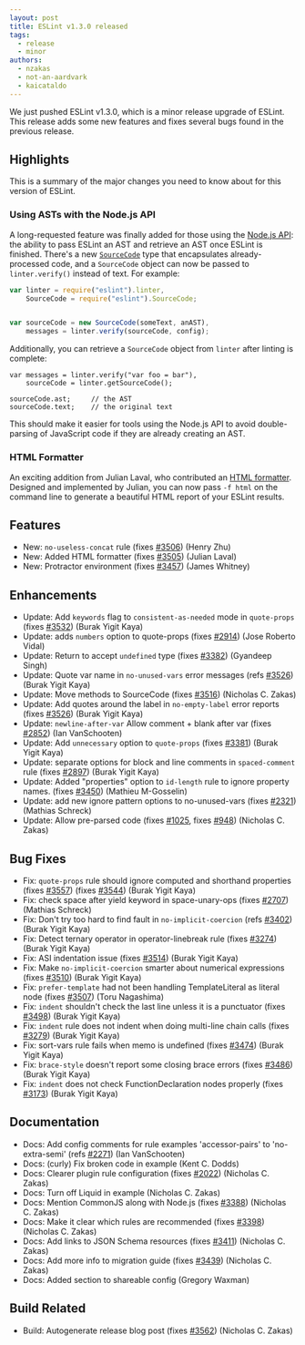 ```yaml
---
layout: post
title: ESLint v1.3.0 released
tags:
  - release
  - minor
authors:
  - nzakas
  - not-an-aardvark
  - kaicataldo
---
```


We just pushed ESLint v1.3.0, which is a minor release upgrade of ESLint. This release adds some new features and fixes several bugs found in the previous release.


## Highlights

This is a summary of the major changes you need to know about for this version of ESLint.

### Using ASTs with the Node.js API

A long-requested feature was finally added for those using the [Node.js API](https://eslint.org/docs/developer-guide/nodejs-api): the ability to pass ESLint an AST and retrieve an AST once ESLint is finished. There's a new [`SourceCode`](https://eslint.org/docs/developer-guide/nodejs-api#sourcecode) type that encapsulates already-processed code, and a `SourceCode` object can now be passed to `linter.verify()` instead of text. For example:

```js
var linter = require("eslint").linter,
    SourceCode = require("eslint").SourceCode;


var sourceCode = new SourceCode(someText, anAST),
    messages = linter.verify(sourceCode, config);
```

Additionally, you can retrieve a `SourceCode` object from `linter` after linting is complete:

```
var messages = linter.verify("var foo = bar"),
    sourceCode = linter.getSourceCode();

sourceCode.ast;     // the AST
sourceCode.text;    // the original text
```

This should make it easier for tools using the Node.js API to avoid double-parsing of JavaScript code if they are already creating an AST.

### HTML Formatter

An exciting addition from Julian Laval, who contributed an [HTML formatter](https://github.com/eslint/eslint/issues/3505). Designed and implemented by Julian, you can now pass `-f html` on the command line to generate a beautiful HTML report of your ESLint results.

## Features


* New: `no-useless-concat` rule (fixes [#3506](https://github.com/eslint/eslint/issues/3506)) (Henry Zhu)
* New: Added HTML formatter (fixes [#3505](https://github.com/eslint/eslint/issues/3505)) (Julian Laval)
* New: Protractor environment (fixes [#3457](https://github.com/eslint/eslint/issues/3457)) (James Whitney)




## Enhancements


* Update: Add `keywords` flag to `consistent-as-needed` mode in `quote-props` (fixes [#3532](https://github.com/eslint/eslint/issues/3532)) (Burak Yigit Kaya)
* Update: adds `numbers` option  to quote-props (fixes [#2914](https://github.com/eslint/eslint/issues/2914)) (Jose Roberto Vidal)
* Update: Return to accept `undefined` type (fixes [#3382](https://github.com/eslint/eslint/issues/3382)) (Gyandeep Singh)
* Update: Quote var name in `no-unused-vars` error messages (refs [#3526](https://github.com/eslint/eslint/issues/3526)) (Burak Yigit Kaya)
* Update: Move methods to SourceCode (fixes [#3516](https://github.com/eslint/eslint/issues/3516)) (Nicholas C. Zakas)
* Update: Add quotes around the label in  `no-empty-label` error reports (fixes [#3526](https://github.com/eslint/eslint/issues/3526)) (Burak Yigit Kaya)
* Update: `newline-after-var` Allow comment + blank after var (fixes [#2852](https://github.com/eslint/eslint/issues/2852)) (Ian VanSchooten)
* Update: Add `unnecessary` option to `quote-props` (fixes [#3381](https://github.com/eslint/eslint/issues/3381)) (Burak Yigit Kaya)
* Update: separate options for block and line comments in `spaced-comment` rule (fixes [#2897](https://github.com/eslint/eslint/issues/2897)) (Burak Yigit Kaya)
* Update: Added "properties" option to `id-length` rule to ignore property names. (fixes [#3450](https://github.com/eslint/eslint/issues/3450)) (Mathieu M-Gosselin)
* Update: add new ignore pattern options to no-unused-vars (fixes [#2321](https://github.com/eslint/eslint/issues/2321)) (Mathias Schreck)
* Update: Allow pre-parsed code (fixes [#1025](https://github.com/eslint/eslint/issues/1025), fixes [#948](https://github.com/eslint/eslint/issues/948)) (Nicholas C. Zakas)




## Bug Fixes


* Fix: `quote-props` rule should ignore computed and shorthand properties (fixes [#3557](https://github.com/eslint/eslint/issues/3557)) (fixes [#3544](https://github.com/eslint/eslint/issues/3544)) (Burak Yigit Kaya)
* Fix: check space after yield keyword in space-unary-ops (fixes [#2707](https://github.com/eslint/eslint/issues/2707)) (Mathias Schreck)
* Fix: Don't try too hard to find fault in `no-implicit-coercion` (refs [#3402](https://github.com/eslint/eslint/issues/3402)) (Burak Yigit Kaya)
* Fix: Detect ternary operator in operator-linebreak rule (fixes [#3274](https://github.com/eslint/eslint/issues/3274)) (Burak Yigit Kaya)
* Fix: ASI indentation issue (fixes [#3514](https://github.com/eslint/eslint/issues/3514)) (Burak Yigit Kaya)
* Fix: Make `no-implicit-coercion` smarter about numerical expressions (fixes [#3510](https://github.com/eslint/eslint/issues/3510)) (Burak Yigit Kaya)
* Fix: `prefer-template` had not been handling TemplateLiteral as literal node (fixes [#3507](https://github.com/eslint/eslint/issues/3507)) (Toru Nagashima)
* Fix: `indent` shouldn't check the last line unless it is a punctuator (fixes [#3498](https://github.com/eslint/eslint/issues/3498)) (Burak Yigit Kaya)
* Fix: `indent` rule does not indent when doing multi-line chain calls (fixes [#3279](https://github.com/eslint/eslint/issues/3279)) (Burak Yigit Kaya)
* Fix: sort-vars rule fails when memo is undefined (fixes [#3474](https://github.com/eslint/eslint/issues/3474)) (Burak Yigit Kaya)
* Fix: `brace-style` doesn't report some closing brace errors (fixes [#3486](https://github.com/eslint/eslint/issues/3486)) (Burak Yigit Kaya)
* Fix: `indent` does not check FunctionDeclaration nodes properly (fixes [#3173](https://github.com/eslint/eslint/issues/3173)) (Burak Yigit Kaya)




## Documentation


* Docs: Add config comments for rule examples 'accessor-pairs' to 'no-extra-semi' (refs [#2271](https://github.com/eslint/eslint/issues/2271)) (Ian VanSchooten)
* Docs: (curly) Fix broken code in example (Kent C. Dodds)
* Docs: Clearer plugin rule configuration (fixes [#2022](https://github.com/eslint/eslint/issues/2022)) (Nicholas C. Zakas)
* Docs: Turn off Liquid in example (Nicholas C. Zakas)
* Docs: Mention CommonJS along with Node.js (fixes [#3388](https://github.com/eslint/eslint/issues/3388)) (Nicholas C. Zakas)
* Docs: Make it clear which rules are recommended (fixes [#3398](https://github.com/eslint/eslint/issues/3398)) (Nicholas C. Zakas)
* Docs: Add links to JSON Schema resources (fixes [#3411](https://github.com/eslint/eslint/issues/3411)) (Nicholas C. Zakas)
* Docs: Add more info to migration guide (fixes [#3439](https://github.com/eslint/eslint/issues/3439)) (Nicholas C. Zakas)
* Docs: Added section to shareable config (Gregory Waxman)






## Build Related


* Build: Autogenerate release blog post (fixes [#3562](https://github.com/eslint/eslint/issues/3562)) (Nicholas C. Zakas)
